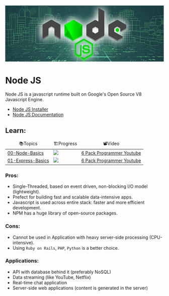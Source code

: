![](./images/cover.png)

# Node JS

Node JS is a javascript runtime built on Google's Open Source V8 Javascript Engine.

-   [Node JS Installer](https://nodejs.org/en/download/)
-   [Node JS Documentation](https://nodejs.org/en/docs/)

## Learn:

<table>
    <thead align="center">
        <tr border: none;>
            <td>📚Topics</td>
            <td>🏗️Progress</td>
            <td>📽️Video</td>
        </tr>
    </thead>
    <tbody>
        <tr>
            <td><a href="https://github.com/driptanil/Node-JS-Tutorial/tree/main/00-node-basics">00-Node-Basics</a></td>
            <td><img src="https://progress-bar.dev/100?title=✅⠀"> </td>
            <td><a href="https://www.youtube.com/watch?v=BSO9C8Z-YV8">6 Pack Programmer Youtube</a></td>
            </tr>
            <tr>
            <td><a href="https://github.com/driptanil/Node-JS-Tutorial/tree/main/01-express-basics">01-Express-Basics</a></td>
            <td><img src="https://progress-bar.dev/100?title=✅⠀"> </td>
            <td><a href="https://www.youtube.com/watch?v=teipbke8c4A">6 Pack Programmer Youtube</a></td>
        </tr>
    </tbody>
</table>

### Pros:

-   Single-Threaded, based on event driven, non-blocking I/O model (lightweight).
-   Prefect for building fast and scalable data-intensive apps.
-   Javascript is used across entire stack: faster and more efficient development.
-   NPM has a huge library of open-source packages.

### Cons:

-   Cannot be used in Application with heavy server-side processing (CPU-intensive).
-   Using `Ruby on Rails`, `PHP`, `Python` is a better choice.

### Applications:

-   API with database behind it (preferably NoSQL)
-   Data streaming (like YouTube, Netflix)
-   Real-time chat application
-   Server-side web applications (content is generated in the server)

